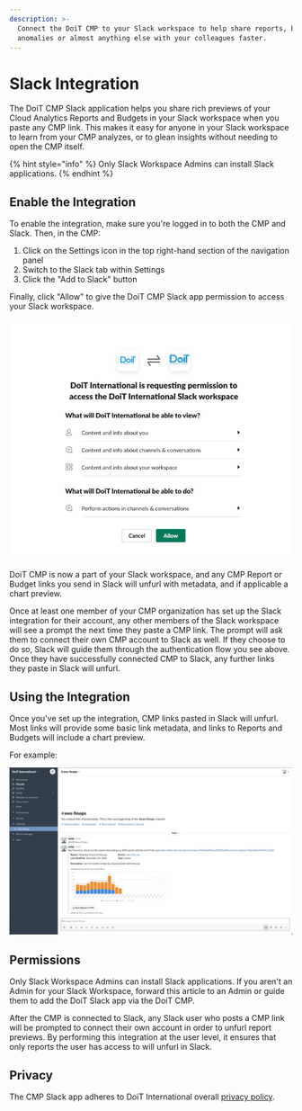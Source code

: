 ```yaml
---
description: >-
  Connect the DoiT CMP to your Slack workspace to help share reports, budgets,
  anomalies or almost anything else with your colleagues faster.
---
```


# Slack Integration

The DoiT CMP Slack application helps you share rich previews of your Cloud Analytics Reports and Budgets in your Slack workspace when you paste any CMP link. This makes it easy for anyone in your Slack workspace to learn from your CMP analyzes, or to glean insights without needing to open the CMP itself.

{% hint style="info" %}
Only Slack Workspace Admins can install Slack applications.
{% endhint %}

## Enable the Integration

To enable the integration, make sure you're logged in to both the CMP and Slack. Then, in the CMP:

1. Click on the Settings icon in the top right-hand section of the navigation panel
2. Switch to the Slack tab within Settings
3. Click the "Add to Slack" button

Finally, click "Allow" to give the DoiT CMP Slack app permission to access your Slack workspace.

![A screenshot of the permission request screen](../.gitbook/assets/slack-permission-request-screen.png)

DoiT CMP is now a part of your Slack workspace, and any CMP Report or Budget links you send in Slack will unfurl with metadata, and if applicable a chart preview.

Once at least one member of your CMP organization has set up the Slack integration for their account, any other members of the Slack workspace will see a prompt the next time they paste a CMP link. The prompt will ask them to connect their own CMP account to Slack as well. If they choose to do so, Slack will guide them through the authentication flow you see above. Once they have successfully connected CMP to Slack, any further links they paste in Slack will unfurl.

## Using the Integration

Once you've set up the integration, CMP links pasted in Slack will unfurl. Most links will provide some basic link metadata, and links to Reports and Budgets will include a chart preview.

For example:

![A screenshot of an unfurled link in Slack](../.gitbook/assets/slack-link-unfurled.png)

## Permissions

Only Slack Workspace Admins can install Slack applications. If you aren't an Admin for your Slack Workspace, forward this article to an Admin or guide them to add the DoiT Slack app via the DoiT CMP.

After the CMP is connected to Slack, any Slack user who posts a CMP link will be prompted to connect their own account in order to unfurl report previews. By performing this integration at the user level, it ensures that only reports the user has access to will unfurl in Slack.

## Privacy

The CMP Slack app adheres to DoiT International overall [privacy policy](https://www.doit-intl.com/privacy).
